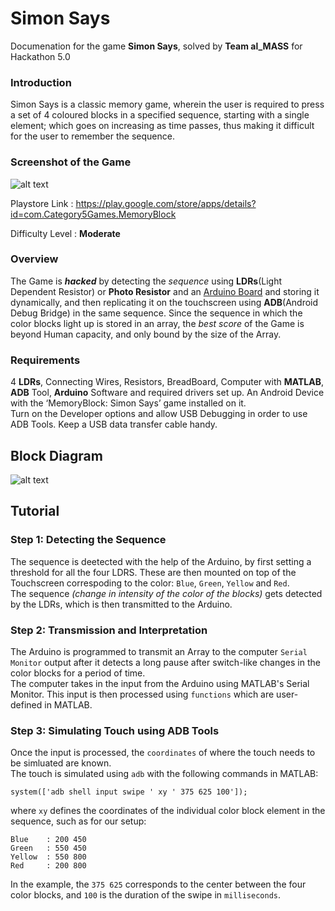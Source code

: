 # Simon Says

Documenation for the game __Simon Says__, solved by __Team al_MASS__ for Hackathon 5.0

### Introduction
Simon Says is a classic memory game, wherein the user is required to press a set of 4 coloured blocks in a specified sequence, starting with a single element; which goes on increasing as time passes, thus making it difficult for the user to remember the sequence.

### Screenshot of the Game
![alt text](https://raw.githubusercontent.com/sreetamdas/al_MASS/master/SimonSays/Screenshot_SimonSays.jpg "Simon Says")

Playstore Link : https://play.google.com/store/apps/details?id=com.Category5Games.MemoryBlock

Difficulty Level : __Moderate__

### Overview
The Game is **_hacked_** by detecting the *sequence* using __LDRs__(Light Dependent Resistor) or __Photo Resistor__ and an [Arduino Board](https://www.arduino.cc/) and storing it dynamically, and then replicating it on the touchscreen using __ADB__(Android Debug Bridge) in the same sequence.
Since the sequence in which the color blocks light up is stored in an array, the *best score* of the Game is beyond Human capacity, and only bound by the size of the Array.

### Requirements
4 __LDRs__, Connecting Wires, Resistors, BreadBoard, Computer with __MATLAB__, __ADB__ Tool, __Arduino__ Software and required drivers set up. An Android Device with the ‘MemoryBlock: Simon Says’ game installed on it.  
Turn on the Developer options and allow USB Debugging in order to use ADB Tools. Keep a USB data transfer cable handy. 

## Block Diagram

![alt text](https://raw.githubusercontent.com/sreetamdas/al_MASS/master/SimonSays/BlockDiagram.jpg "Block Diagram")

## Tutorial

### Step 1: Detecting the Sequence
The sequence is deetected with the help of the Arduino, by first setting a threshold for all the four LDRS. These are then mounted on top of the Touchscreen correspoding to the color: `Blue`, `Green`, `Yellow` and `Red`.  
The sequence *(change in intensity of the color of the blocks)* gets detected by the LDRs, which is then transmitted to the Arduino. 

### Step 2: Transmission and Interpretation

The Arduino is programmed to transmit an Array to the computer `Serial Monitor` output after it detects a long pause after switch-like changes in the color blocks for a period of time.  
The computer takes in the input from the Arduino using MATLAB's Serial Monitor. This input is then processed using `functions` which are user-defined in MATLAB.

### Step 3: Simulating Touch using ADB Tools
Once the input is processed, the `coordinates` of where the touch needs to be simluated are known.  
The touch is simulated using `adb` with the following commands in MATLAB:  

    system(['adb shell input swipe ' xy ' 375 625 100']);
    
where `xy` defines the coordinates of the individual color block element in the sequence, such as for our setup: 

    Blue    : 200 450
    Green   : 550 450
    Yellow  : 550 800
    Red     : 200 800
    
In the example, the `375 625` corresponds to the center between the four color blocks, and `100` is the duration of the swipe in `milliseconds`.

